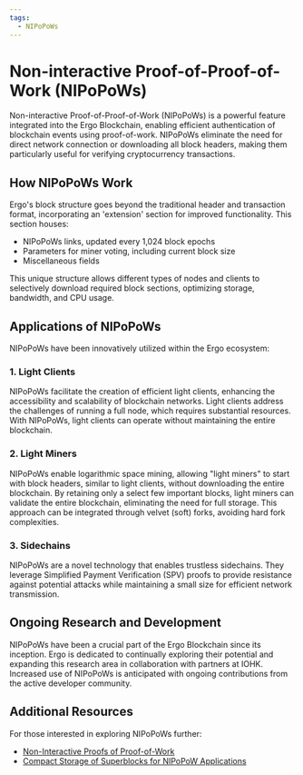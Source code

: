 ```yaml
---
tags:
  - NIPoPoWs
---
```


# Non-interactive Proof-of-Proof-of-Work (NIPoPoWs)

Non-interactive Proof-of-Proof-of-Work (NIPoPoWs) is a powerful feature integrated into the Ergo Blockchain, enabling efficient authentication of blockchain events using proof-of-work. NIPoPoWs eliminate the need for direct network connection or downloading all block headers, making them particularly useful for verifying cryptocurrency transactions.

## How NIPoPoWs Work

Ergo's block structure goes beyond the traditional header and transaction format, incorporating an 'extension' section for improved functionality. This section houses:

- NIPoPoWs links, updated every 1,024 block epochs
- Parameters for miner voting, including current block size
- Miscellaneous fields

This unique structure allows different types of nodes and clients to selectively download required block sections, optimizing storage, bandwidth, and CPU usage.

## Applications of NIPoPoWs

NIPoPoWs have been innovatively utilized within the Ergo ecosystem:

### 1. Light Clients

NIPoPoWs facilitate the creation of efficient light clients, enhancing the accessibility and scalability of blockchain networks. Light clients address the challenges of running a full node, which requires substantial resources. With NIPoPoWs, light clients can operate without maintaining the entire blockchain.

### 2. Light Miners

NIPoPoWs enable logarithmic space mining, allowing "light miners" to start with block headers, similar to light clients, without downloading the entire blockchain. By retaining only a select few important blocks, light miners can validate the entire blockchain, eliminating the need for full storage. This approach can be integrated through velvet (soft) forks, avoiding hard fork complexities.

### 3. Sidechains

NIPoPoWs are a novel technology that enables trustless sidechains. They leverage Simplified Payment Verification (SPV) proofs to provide resistance against potential attacks while maintaining a small size for efficient network transmission.

## Ongoing Research and Development

NIPoPoWs have been a crucial part of the Ergo Blockchain since its inception. Ergo is dedicated to continually exploring their potential and expanding this research area in collaboration with partners at IOHK. Increased use of NIPoPoWs is anticipated with ongoing contributions from the active developer community.

## Additional Resources

For those interested in exploring NIPoPoWs further:

- [Non-Interactive Proofs of Proof-of-Work](https://eprint.iacr.org/2017/963.pdf)
- [Compact Storage of Superblocks for NIPoPoW Applications](https://eprint.iacr.org/2019/1444.pdf)